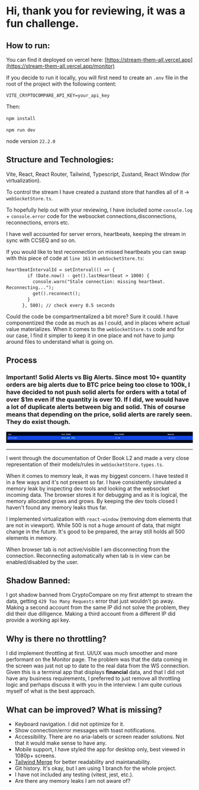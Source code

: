# Hi, thank you for reviewing, it was a fun challenge.

## How to run:

You can find it deployed on vercel here: [https://stream-them-all.vercel.app](https://stream-them-all.vercel.app/monitor)

If you decide to run it locally, you will first need to create an `.env` file in the root of the project with the following content:

```
VITE_CRYPTOCOMPARE_API_KEY=your_api_key
```

Then:

`npm install`

`npm run dev`

node version `22.2.0`

## Structure and Technologies:

Vite, React, React Router, Tailwind, Typescript, Zustand, React Window (for virtualization).

To control the stream I have created a zustand store that handles all of it -> `webSocketStore.ts`.

To hopefully help out with your reviewing, I have included some `console.log` + `console.error` code for the websocket connections,disconnections, reconnections, errors etc.

I have well accounted for server errors, heartbeats, keeping the stream in sync with CCSEQ and so on.

If you would like to test reconnection on missed heartbeats you can swap with this piece of code at `line 161` in `webSocketStore.ts`:

```
heartbeatIntervalId = setInterval(() => {
        if (Date.now() - get().lastHeartbeat > 1000) {
          console.warn("Stale connection: missing heartbeat. Reconnecting...");
          get().reconnect();
        }
      }, 500); // check every 0.5 seconds
```

Could the code be compartmentalized a bit more? Sure it could. I have componentized the code as much as as I could, and in places where actual value materializes. When it comes to the `webSocketStore.ts` code and for our case, I find it simpler to keep it in one place and not have to jump around files to understand what is going on.

## Process

### **Important**! Solid Alerts vs Big Alerts. Since most 10+ quantity orders are big alerts due to BTC price being too close to 100k, I have decided to not push solid alerts for orders with a total of over $1m even if the quantity is over 10. If I did, we would have a lot of duplicate alerts between big and solid. This of course means that depending on the price, solid alerts are rarely seen. They do exist though.

![alt text](readme-image.png)

---

I went through the documentation of Order Book L2 and made a very close representation of their models/rules in `webSocketStore.types.ts`.

When it comes to memory leak, it was my biggest concern. I have tested it in a few ways and it's not present so far. I have consistently simulated a memory leak by inspecting dev tools and looking at the websocket incoming data. The browser stores it for debugging and as it is logical, the memory allocated grows and grows. By keeping the dev tools closed I haven't found any memory leaks thus far.

I implemented virtualization with `react-window` (removing dom elements that are not in viewport). While 500 is not a huge amount of data, that might change in the future. It's good to be prepared, the array still holds all 500 elements in memory.

When browser tab is not active/visible I am disconnecting from the connection. Reconnecting automatically when tab is in view can be enabled/disabled by the user.

## Shadow Banned:

I got shadow banned from CryptoCompare on my first attempt to stream the data, getting `429 Too Many Requests` error that just wouldn't go away. Making a second account from the same IP did not solve the problem, they did their due dilligence. Making a third account from a different IP did provide a working api key.

## Why is there no throttling?

I did implement throttling at first. UI/UX was much smoother and more performant on the Monitor page. The problem was that the data coming in the screen was just not up to date to the real data from the WS connection. Given this is a terminal app that displays **financial** data, and that I did not have any business requirements, I preferred to just remove all throttling logic and perhaps discuss it with you in the interview. I am quite curious myself of what is the best approach.

## What can be improved? What is missing?

- Keyboard navigation. I did not optimize for it.
- Show connection/error messages with toast notifications.
- Accessibility. There are no aria-labels or screen reader solutions. Not that it would make sense to have any.
- Mobile support, I have styled the app for desktop only, best viewed in 1080p+ screens.
- [Tailwind Merge](https://github.com/dcastil/tailwind-merge) for better readability and maintanability.
- Git history. It's okay, but I am using 1 branch for the whole project.
- I have not included any testing (vitest, jest, etc.).
- Are there any memory leaks I am not aware of?

